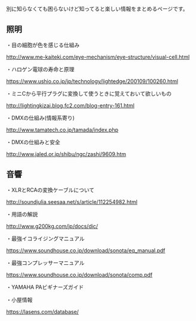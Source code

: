 別に知らなくても困らないけど知ってると楽しい情報をまとめるページです。

## 照明

・目の細胞が色を感じる仕組み

http://www.me-kaiteki.com/eye-mechanism/eye-structure/visual-cell.html

・ハロゲン電球の寿命と原理

https://www.ushio.co.jp/jp/technology/lightedge/200109/100260.html

・ミニCから平行プラグに変換して使うときに覚えておいて欲しいもの

http://lightingkizai.blog.fc2.com/blog-entry-161.html

・DMXの仕組み(情報系寄り)

http://www.tamatech.co.jp/tamada/index.php

・DMXの仕組みと安全

http://www.jaled.or.jp/shibu/ngc/zashi/9609.htm

## 音響

・XLRとRCAの変換ケーブルについて

http://soundjulia.seesaa.net/s/article/112254982.html

・用語の解説

http://www.g200kg.com/jp/docs/dic/

・最強イコライジングマニュアル

https://www.soundhouse.co.jp/download/sonota/eq_manual.pdf

・最強コンプレッサーマニュアル

https://www.soundhouse.co.jp/download/sonota/comp.pdf

・YAMAHA PAビギナーズガイド

・小屋情報

<https://lasens.com/database/>

